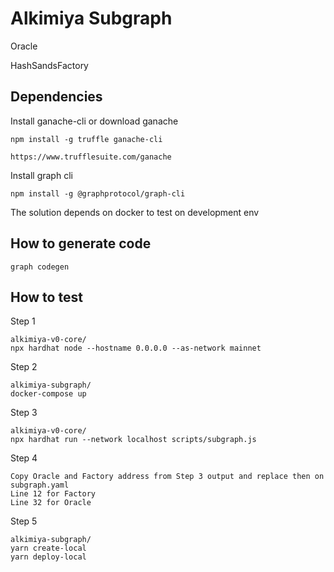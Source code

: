 # Alkimiya Subgraph

Oracle

HashSandsFactory

## Dependencies

Install ganache-cli or download ganache 

    npm install -g truffle ganache-cli

    https://www.trufflesuite.com/ganache

Install graph cli 

    npm install -g @graphprotocol/graph-cli

The solution depends on docker to test on development env

## How to generate code 

    graph codegen

## How to test

Step 1 

    alkimiya-v0-core/
    npx hardhat node --hostname 0.0.0.0 --as-network mainnet

Step 2 

    alkimiya-subgraph/
    docker-compose up 

Step 3

    alkimiya-v0-core/
    npx hardhat run --network localhost scripts/subgraph.js

Step 4

    Copy Oracle and Factory address from Step 3 output and replace then on subgraph.yaml
    Line 12 for Factory
    Line 32 for Oracle

Step 5 

    alkimiya-subgraph/
    yarn create-local
    yarn deploy-local







